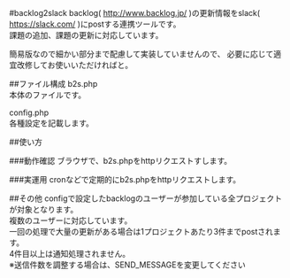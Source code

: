 #backlog2slack
backlog( http://www.backlog.jp/ )の更新情報をslack( https://slack.com/ )にpostする連携ツールです。  
課題の追加、課題の更新に対応しています。

簡易版なので細かい部分まで配慮して実装していませんので、
必要に応じて適宜改修してお使いいただければと。

##ファイル構成
b2s.php  
本体のファイルです。

config.php  
各種設定を記載します。

##使い方

###動作確認
ブラウザで、b2s.phpをhttpリクエストすします。

###実運用
cronなどで定期的にb2s.phpをhttpリクエストします。

##その他
configで設定したbacklogのユーザーが参加している全プロジェクトが対象となります。  
複数のユーザーに対応しています。  
一回の処理で大量の更新がある場合は1プロジェクトあたり3件までpostされます。  
4件目以上は通知処理されません。  
※送信件数を調整する場合は、SEND_MESSAGEを変更してください  


